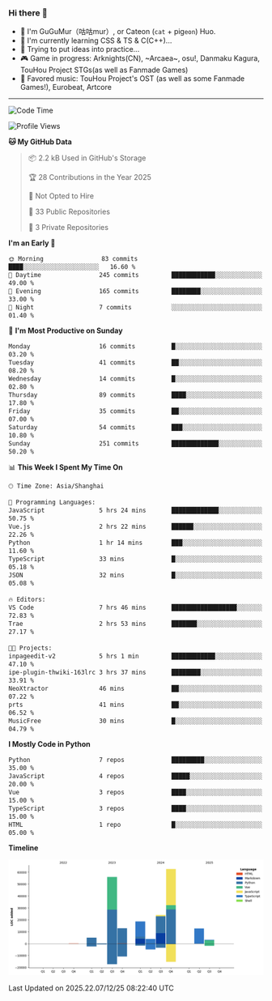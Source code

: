 ### Hi there 👋

- 🧐 I'm GuGuMur（咕咕mur）, or Cateon (`cat` + pig`eon`) Huo.
- 🌱 I'm currently learning CSS & TS & C(C++)...
- 🤔 Trying to put ideas into practice...
- 🎮 Game in progress: Arknights(CN), ~Arcaea~, osu!, Danmaku Kagura, TouHou Project STGs(as well as Fanmade Games)
- 🎵 Favored music: TouHou Project's OST (as well as some Fanmade Games!), Eurobeat, Artcore

----
<!--START_SECTION:waka-->
![Code Time](http://img.shields.io/badge/Code%20Time-10%20hrs%2017%20mins-blue)

![Profile Views](http://img.shields.io/badge/Profile%20Views-1-blue)

**🐱 My GitHub Data** 

> 📦 2.2 kB Used in GitHub's Storage 
 > 
> 🏆 28 Contributions in the Year 2025
 > 
> 🚫 Not Opted to Hire
 > 
> 📜 33 Public Repositories 
 > 
> 🔑 3 Private Repositories 
 > 
**I'm an Early 🐤** 

```text
🌞 Morning                83 commits          ████░░░░░░░░░░░░░░░░░░░░░   16.60 % 
🌆 Daytime                245 commits         ████████████░░░░░░░░░░░░░   49.00 % 
🌃 Evening                165 commits         ████████░░░░░░░░░░░░░░░░░   33.00 % 
🌙 Night                  7 commits           ░░░░░░░░░░░░░░░░░░░░░░░░░   01.40 % 
```
📅 **I'm Most Productive on Sunday** 

```text
Monday                   16 commits          █░░░░░░░░░░░░░░░░░░░░░░░░   03.20 % 
Tuesday                  41 commits          ██░░░░░░░░░░░░░░░░░░░░░░░   08.20 % 
Wednesday                14 commits          █░░░░░░░░░░░░░░░░░░░░░░░░   02.80 % 
Thursday                 89 commits          ████░░░░░░░░░░░░░░░░░░░░░   17.80 % 
Friday                   35 commits          ██░░░░░░░░░░░░░░░░░░░░░░░   07.00 % 
Saturday                 54 commits          ███░░░░░░░░░░░░░░░░░░░░░░   10.80 % 
Sunday                   251 commits         █████████████░░░░░░░░░░░░   50.20 % 
```


📊 **This Week I Spent My Time On** 

```text
🕑︎ Time Zone: Asia/Shanghai

💬 Programming Languages: 
JavaScript               5 hrs 24 mins       █████████████░░░░░░░░░░░░   50.75 % 
Vue.js                   2 hrs 22 mins       ██████░░░░░░░░░░░░░░░░░░░   22.26 % 
Python                   1 hr 14 mins        ███░░░░░░░░░░░░░░░░░░░░░░   11.60 % 
TypeScript               33 mins             █░░░░░░░░░░░░░░░░░░░░░░░░   05.18 % 
JSON                     32 mins             █░░░░░░░░░░░░░░░░░░░░░░░░   05.08 % 

🔥 Editors: 
VS Code                  7 hrs 46 mins       ██████████████████░░░░░░░   72.83 % 
Trae                     2 hrs 53 mins       ███████░░░░░░░░░░░░░░░░░░   27.17 % 

🐱‍💻 Projects: 
inpageedit-v2            5 hrs 1 min         ████████████░░░░░░░░░░░░░   47.10 % 
ipe-plugin-thwiki-163lrc 3 hrs 37 mins       ████████░░░░░░░░░░░░░░░░░   33.91 % 
NeoXtractor              46 mins             ██░░░░░░░░░░░░░░░░░░░░░░░   07.22 % 
prts                     41 mins             ██░░░░░░░░░░░░░░░░░░░░░░░   06.52 % 
MusicFree                30 mins             █░░░░░░░░░░░░░░░░░░░░░░░░   04.79 % 
```

**I Mostly Code in Python** 

```text
Python                   7 repos             █████████░░░░░░░░░░░░░░░░   35.00 % 
JavaScript               4 repos             █████░░░░░░░░░░░░░░░░░░░░   20.00 % 
Vue                      3 repos             ████░░░░░░░░░░░░░░░░░░░░░   15.00 % 
TypeScript               3 repos             ████░░░░░░░░░░░░░░░░░░░░░   15.00 % 
HTML                     1 repo              █░░░░░░░░░░░░░░░░░░░░░░░░   05.00 % 
```



**Timeline**

![Lines of Code chart](https://raw.githubusercontent.com/GuGuMur/GuGuMur/main/assets/bar_graph.png)


 Last Updated on 2025.22.07/12/25 08:22:40 UTC
<!--END_SECTION:waka-->

<!-- ![Metrics](https://metrics.lecoq.io/GuGuMur?template=classic&config.timezone=Asia%2FShanghai) -->

